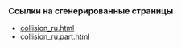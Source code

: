 
### Ссылки на сгенерированные страницы

- [collision_ru.html](https://AlexandrParkhomenko.github.io/physics/collision_ru.html)
- [collision_ru.part.html](https://AlexandrParkhomenko.github.io/physics/collision_ru.part.html)
